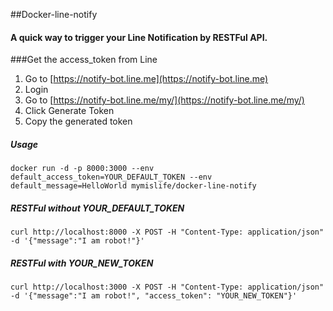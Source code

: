 ##Docker-line-notify

#### A quick way to trigger your Line Notification by RESTFul API.

###Get the access_token from Line
1. Go to [https://notify-bot.line.me](https://notify-bot.line.me)
2. Login
3. Go to [https://notify-bot.line.me/my/](https://notify-bot.line.me/my/) 
4. Click Generate Token
5. Copy the generated token

##### Usage
`docker run -d -p 8000:3000 --env default_access_token=YOUR_DEFAULT_TOKEN --env default_message=HelloWorld mymislife/docker-line-notify`

##### RESTFul without YOUR_DEFAULT_TOKEN
`curl http://localhost:8000 -X POST -H "Content-Type: application/json" -d '{"message":"I am robot!"}'`

##### RESTFul with YOUR_NEW_TOKEN
`curl http://localhost:3000 -X POST -H "Content-Type: application/json" -d '{"message":"I am robot!", "access_token": "YOUR_NEW_TOKEN"}'`
